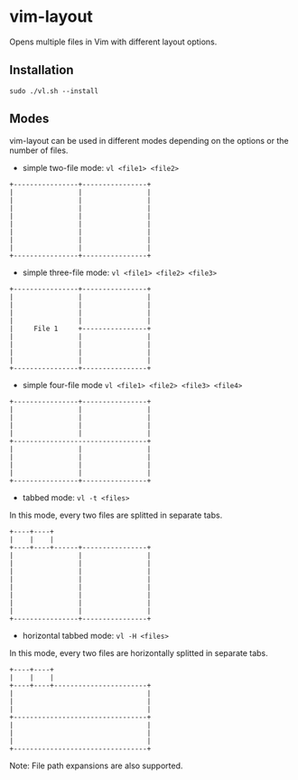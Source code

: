 # vim-layout

Opens multiple files in Vim with different layout options. 

Installation
---
`sudo ./vl.sh --install`

Modes
---
vim-layout can be used in different modes depending on the options or the number of files.

- simple two-file mode: `vl <file1> <file2>` 
```
+----------------+----------------+  
|                |                |  
|                |                |
|                |                |
|                |                |
|                |                |
|                |                |
|                |                |
|                |                |
+----------------+----------------+
```
- simple three-file mode: `vl <file1> <file2> <file3>`

```
+----------------+----------------+
|                |                |
|                |                |
|                |                |
|                |                |
|     File 1     +----------------+
|                |                |
|                |                |
|                |                |
|                |                |
+----------------+----------------+
```

- simple four-file mode `vl <file1> <file2> <file3> <file4>`

```
+----------------+----------------+
|                |                |
|                |                |
|                |                |
|                |                |
+---------------------------------+
|                |                |
|                |                |
|                |                |
|                |                |
+----------------+----------------+
```

- tabbed mode: `vl -t <files>`

In this mode, every two files are splitted in separate tabs.

```
+----+----+                        
|    |    |                        
+----+----+------+----------------+
|                |                |
|                |                |
|                |                |
|                |                |
|                |                |
|                |                |
|                |                |
|                |                |
+----------------+----------------+
```

- horizontal tabbed mode: `vl -H <files>`

In this mode, every two files are horizontally splitted in separate tabs.

```
+----+----+                        
|    |    |                        
+----+----+-----------------------+
|                                 |
|                                 |
|                                 |
+---------------------------------+
|                                 |
|                                 |
|                                 |
+---------------------------------+
```

Note: File path expansions are also supported.
